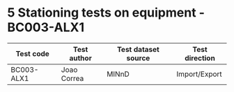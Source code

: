 # 5 Stationing tests on equipment - BC003-ALX1

| Test code | Test author     | Test dataset source | Test direction |
|-----------|-----------------|---------------------|----------------|
|BC003-ALX1 | Joao Correa     | MINnD               | Import/Export  |



